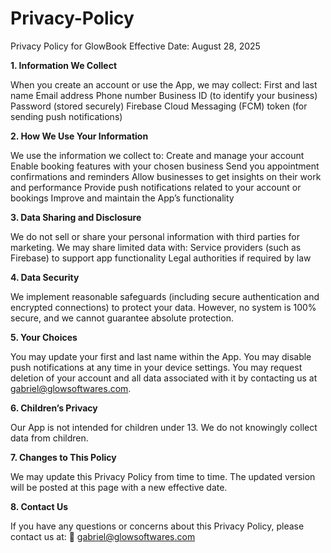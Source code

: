 # Privacy-Policy
Privacy Policy for GlowBook
Effective Date: August 28, 2025


**1. Information We Collect**

When you create an account or use the App, we may collect:
First and last name
Email address
Phone number
Business ID (to identify your business)
Password (stored securely)
Firebase Cloud Messaging (FCM) token (for sending push notifications)


**2. How We Use Your Information**

We use the information we collect to:
Create and manage your account
Enable booking features with your chosen business
Send you appointment confirmations and reminders
Allow businesses to get insights on their work and performance
Provide push notifications related to your account or bookings
Improve and maintain the App’s functionality


**3. Data Sharing and Disclosure**

We do not sell or share your personal information with third parties for marketing.
We may share limited data with:
Service providers (such as Firebase) to support app functionality
Legal authorities if required by law


**4. Data Security**

We implement reasonable safeguards (including secure authentication and encrypted connections) to protect your data. However, no system is 100% secure, and we cannot guarantee absolute protection.


**5. Your Choices**

You may update your first and last name within the App.
You may disable push notifications at any time in your device settings.
You may request deletion of your account and all data associated with it by contacting us at gabriel@glowsoftwares.com.


**6. Children’s Privacy**

Our App is not intended for children under 13. We do not knowingly collect data from children.


**7. Changes to This Policy**

We may update this Privacy Policy from time to time. The updated version will be posted at this page with a new effective date.


**8. Contact Us**

If you have any questions or concerns about this Privacy Policy, please contact us at:
📧 gabriel@glowsoftwares.com
